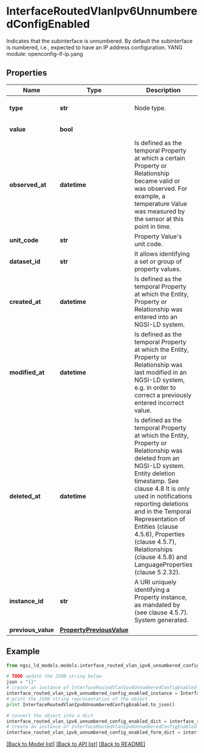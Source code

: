 # InterfaceRoutedVlanIpv6UnnumberedConfigEnabled

Indicates that the subinterface is unnumbered. By default the subinterface is numbered, i.e., expected to have an IP address configuration.  YANG module: openconfig-if-ip.yang 

## Properties

Name | Type | Description | Notes
------------ | ------------- | ------------- | -------------
**type** | **str** | Node type.  | [optional] [default to 'Property']
**value** | **bool** |  | [default to False]
**observed_at** | **datetime** | Is defined as the temporal Property at which a certain Property or Relationship became valid or was observed. For example, a temperature Value was measured by the sensor at this point in time.  | [optional] 
**unit_code** | **str** | Property Value&#39;s unit code.  | [optional] 
**dataset_id** | **str** | It allows identifying a set or group of property values.  | [optional] 
**created_at** | **datetime** | Is defined as the temporal Property at which the Entity, Property or Relationship was entered into an NGSI-LD system.  | [optional] [readonly] 
**modified_at** | **datetime** | Is defined as the temporal Property at which the Entity, Property or Relationship was last modified in an NGSI-LD system, e.g. in order to correct a previously entered incorrect value.  | [optional] [readonly] 
**deleted_at** | **datetime** | Is defined as the temporal Property at which the Entity, Property or Relationship was deleted from an NGSI-LD system.  Entity deletion timestamp. See clause 4.8 It is only used in notifications reporting deletions and in the Temporal Representation of Entities (clause 4.5.6), Properties (clause 4.5.7), Relationships (clause 4.5.8) and LanguageProperties (clause 5.2.32).  | [optional] [readonly] 
**instance_id** | **str** | A URI uniquely identifying a Property instance, as mandated by (see clause 4.5.7). System generated.  | [optional] [readonly] 
**previous_value** | [**PropertyPreviousValue**](PropertyPreviousValue.md) |  | [optional] 

## Example

```python
from ngsi_ld_models.models.interface_routed_vlan_ipv6_unnumbered_config_enabled import InterfaceRoutedVlanIpv6UnnumberedConfigEnabled

# TODO update the JSON string below
json = "{}"
# create an instance of InterfaceRoutedVlanIpv6UnnumberedConfigEnabled from a JSON string
interface_routed_vlan_ipv6_unnumbered_config_enabled_instance = InterfaceRoutedVlanIpv6UnnumberedConfigEnabled.from_json(json)
# print the JSON string representation of the object
print InterfaceRoutedVlanIpv6UnnumberedConfigEnabled.to_json()

# convert the object into a dict
interface_routed_vlan_ipv6_unnumbered_config_enabled_dict = interface_routed_vlan_ipv6_unnumbered_config_enabled_instance.to_dict()
# create an instance of InterfaceRoutedVlanIpv6UnnumberedConfigEnabled from a dict
interface_routed_vlan_ipv6_unnumbered_config_enabled_form_dict = interface_routed_vlan_ipv6_unnumbered_config_enabled.from_dict(interface_routed_vlan_ipv6_unnumbered_config_enabled_dict)
```
[[Back to Model list]](../README.md#documentation-for-models) [[Back to API list]](../README.md#documentation-for-api-endpoints) [[Back to README]](../README.md)


